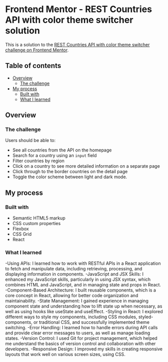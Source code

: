 # Frontend Mentor - REST Countries API with color theme switcher solution

This is a solution to the [REST Countries API with color theme switcher challenge on Frontend Mentor](https://www.frontendmentor.io/challenges/rest-countries-api-with-color-theme-switcher-5cacc469fec04111f7b848ca).

## Table of contents

- [Overview](#overview)
  - [The challenge](#the-challenge)
- [My process](#my-process)
  - [Built with](#built-with)
  - [What I learned](#what-i-learned)

## Overview

### The challenge

Users should be able to:

- See all countries from the API on the homepage
- Search for a country using an `input` field
- Filter countries by region
- Click on a country to see more detailed information on a separate page
- Click through to the border countries on the detail page
- Toggle the color scheme between light and dark mode.

## My process

### Built with

- Semantic HTML5 markup
- CSS custom properties
- Flexbox
- CSS Grid
- React

### What I learned

-Using APIs: I learned how to work with RESTful APIs in a React application to fetch and manipulate data, including retrieving, processing, and displaying information in components.
-JavaScript and JSX Skills: I enhanced my JavaScript skills, particularly in using JSX syntax, which combines HTML and JavaScript, and in managing state and props in React.
-Component-Based Architecture: I built reusable components, which is a core concept in React, allowing for better code organization and maintainability.
-State Management: I gained experience in managing component state and understanding how to lift state up when necessary, as well as using hooks like useState and useEffect.
-Styling in React: I explored different ways to style my components, including CSS modules, styled-components, or traditional CSS, and successfully implemented theme switching.
-Error Handling: I learned how to handle errors during API calls and provide clear error messages to users, as well as manage loading states.
-Version Control: I used Git for project management, which helped me understand the basics of version control and collaboration with other developers.
-Responsive Design: I improved my skills in creating responsive layouts that work well on various screen sizes, using CSS.

